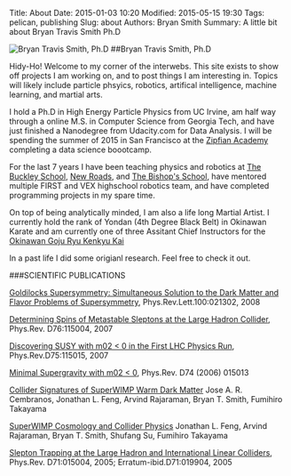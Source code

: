 Title: About
Date: 2015-01-03 10:20
Modified: 2015-05-15 19:30
Tags: pelican, publishing
Slug: about
Authors: Bryan Smith
Summary: A little bit about Bryan Travis Smith Ph.D


![Bryan Travis Smith, Ph.D](http://www.bryantravissmith.com/img/bryan.jpeg) 
##Bryan Travis Smith, Ph.D


Hidy-Ho!  Welcome to my corner of the interwebs.   This site exists to show off projects I am working on, and to post things I am interesting in.  Topics will likely include particle phsyics, robotics, artifical intelligence, machine learning, and martial arts.  

I hold a Ph.D in High Energy Particle Physics from UC Irvine, am half way through a online M.S. in Computer Science from Georgia Tech, and have just finished a Nanodegree from Udacity.com for Data Analysis.   I will be spending the summer of 2015 in San Francisco at the [Zipfian Academy](http://www.zipfianacademy.com/) completing a data science boootcamp. 

For the last 7 years I have been teaching physics and robotics at [The Buckley School](http://www.buckley.org/), [New Roads](http://www.newroads.org/), and [The Bishop's School](http://www.bishops.com), have mentored multiple FIRST and VEX highschool robotics team, and have completed programming projects in my spare time.   

On top of being analytically minded, I am also a life long Martial Artist.  I currently hold the rank of Yondan (4th Degree Black Belt) in Okinawan Karate and am currently one of three Assitant Chief Instructors for the [Okinawan Goju Ryu Kenkyu Kai](http://ogrkk.com/)


In a past life I did some origianl research.  Feel free to check it out.

###SCIENTIFIC PUBLICATIONS[Goldilocks Supersymmetry: Simultaneous Solution to the Dark Matter and Flavor Problems of Supersymmetry](http://arxiv.org/abs/0709.0297), Phys.Rev.Lett.100:021302, 2008[Determining Spins of Metastable Sleptons at the Large Hadron Collider](http://arxiv.org/abs/0708.3100), Phys.Rev. D76:115004, 2007[Discovering SUSY with m02 < 0 in the First LHC Physics Run](http://arxiv.org/abs/hep-ph/0612235), Phys.Rev.D75:115015, 2007[Minimal Supergravity with m02 < 0](http://arxiv.org/abs/hep-ph/0512172), Phys.Rev. D74 (2006) 015013

[Collider Signatures of SuperWIMP Warm Dark Matter](http://arxiv.org/abs/hep-ph/0603067)
Jose A. R. Cembranos, Jonathan L. Feng, Arvind Rajaraman, Bryan T. Smith, Fumihiro Takayama

[SuperWIMP Cosmology and Collider Physics](http://arxiv.org/abs/hep-ph/0512172)
Jonathan L. Feng, Arvind Rajaraman, Bryan T. Smith, Shufang Su, Fumihiro Takayama
[Slepton Trapping at the Large Hadron and International Linear Colliders](http://arxiv.org/abs/hep-ph/0409278), Phys.Rev. D71:015004, 2005; Erratum-ibid.D71:019904, 2005
  
  

